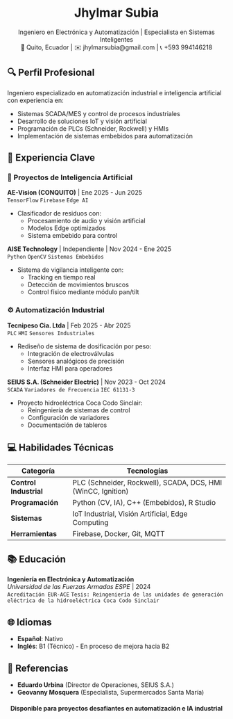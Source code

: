 # <div align="center">Jhylmar Subia</div>
<div align="center">Ingeniero en Electrónica y Automatización | Especialista en Sistemas Inteligentes</div>

<div align="center">
📍 Quito, Ecuador | ✉️ jhylmarsubia@gmail.com | 📞 +593 994146218  
</div>

## 🔍 **Perfil Profesional**
Ingeniero especializado en automatización industrial e inteligencia artificial con experiencia en:
- Sistemas SCADA/MES y control de procesos industriales
- Desarrollo de soluciones IoT y visión artificial
- Programación de PLCs (Schneider, Rockwell) y HMIs
- Implementación de sistemas embebidos para automatización

## 🚀 **Experiencia Clave**

### **🧠 Proyectos de Inteligencia Artificial**

**AE-Vision (CONQUITO)** | Ene 2025 - Jun 2025  
`TensorFlow` `Firebase` `Edge AI`  
- Clasificador de residuos con:
  - Procesamiento de audio y visión artificial
  - Modelos Edge optimizados
  - Sistema embebido para control

**AISE Technology** | Independiente | Nov 2024 - Ene 2025  
`Python` `OpenCV` `Sistemas Embebidos`  
- Sistema de vigilancia inteligente con:
  - Tracking en tiempo real
  - Detección de movimientos bruscos
  - Control físico mediante módulo pan/tilt

### ⚙️ **Automatización Industrial**
**Tecnipeso Cia. Ltda** | Feb 2025 - Abr 2025  
`PLC` `HMI` `Sensores Industriales`  
- Rediseño de sistema de dosificación por peso:
  - Integración de electroválvulas
  - Sensores analógicos de precisión
  - Interfaz HMI para operadores

**SEIUS S.A. (Schneider Electric)** | Nov 2023 - Oct 2024  
`SCADA` `Variadores de Frecuencia` `IEC 61131-3`  
- Proyecto hidroeléctrica Coca Codo Sinclair:
  - Reingeniería de sistemas de control
  - Configuración de variadores
  - Documentación de tableros

## 💻 **Habilidades Técnicas**

| **Categoría**          | **Tecnologías**                                              |
|------------------------|--------------------------------------------------------------|
| **Control Industrial** | PLC (Schneider, Rockwell), SCADA, DCS, HMI (WinCC, Ignition) |
| **Programación**       | Python (CV, IA), C++ (Embebidos), R Studio                   |
| **Sistemas**           | IoT Industrial, Visión Artificial, Edge Computing            |
| **Herramientas**       | Firebase, Docker, Git, MQTT                                  |

## 📚 **Educación**
**Ingeniería en Electrónica y Automatización**  
*Universidad de las Fuerzas Armadas ESPE* | 2024  
`Acreditación EUR-ACE` `Tesis: Reingeniería de las unidades de generación eléctrica de la hidroeléctrica Coca Codo Sinclair`

## 🌐 **Idiomas**
- **Español**: Nativo
- **Inglés**: B1 (Técnico) - En proceso de mejora hacia B2

## 📌 **Referencias**
- **Eduardo Urbina** (Director de Operaciones, SEIUS S.A.)
- **Geovanny Mosquera** (Especialista, Supermercados Santa María)

<div align="center" style="margin-top: 20px;">
  <strong>Disponible para proyectos desafiantes en automatización e IA industrial</strong>
</div>
